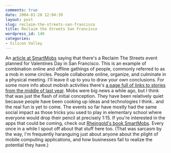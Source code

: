 ```yaml
---
comments: true
date: 2004-01-28 12:04:39
layout: post
slug: reclaim-the-streets-san-francisco
title: Reclaim the Streets San Francisco
wordpress_id: 140
categories:
- Silicon Valley
---
```


An [article at SmartMobs](http://www.smartmobs.com/archives/002504.html) saying that there's a Reclaim The Streets event planned for Valentines Day in San Francisco. This is an example of combination online and offline gathings of people, commonly referred to as a mob in some circles. People collaborate online, organize, and culminate in a physical meeting. I'll leave it up to you to draw your own conclusions. For some more info about mobish activities there's [a page full of links to stories from the middle of last year](http://www.smartmobs.com/archives/001571.html). Mobs were big news a while ago, but I think that was just the flash of initial conception. They have been relatively quiet because people have been cooking up ideas and technologies I think.. and the real fun is yet to come. The events so far have mostly had the same social impact as those tricks you used to play in elementary school where everyone would drop their pencil at precisely 1:15. If you're interested in the apps that could be coming, check out [Rheingold's book SmartMobs](http://www.smartmobs.com/book/index.html). Every once in a while I spout off about that stuff here too. (That was sarcasm by the way, I'm frequently haranguing just about anyone about the plight of mobile computing applications, and how businesses fail to realize the potential they have.)
